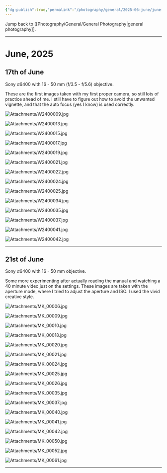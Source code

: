 ```yaml
---
{"dg-publish":true,"permalink":"/photography/general/2025-06-june/june-2025/","hide":"true","updated":"2025-06-28T23:21:58.213+02:00"}
---
```


Jump back to [[Photography/General/General Photography\|general photography]].

---
# June, 2025
## 17th of June
Sony $\alpha6400$ with 16 - 50 mm (f/3.5 - f/5.6) objective. 

These are the first images taken with my first proper camera, so still lots of practice ahead of me. I still have to figure out how to avoid the unwanted vignette, and that the auto focus (yes I know) is used correctly.

![Attachments/W2400009.jpg](/img/user/Attachments/W2400009.jpg)

![Attachments/W2400013.jpg](/img/user/Attachments/W2400013.jpg)

![Attachments/W2400015.jpg](/img/user/Attachments/W2400015.jpg)

![Attachments/W2400017.jpg](/img/user/Attachments/W2400017.jpg)

![Attachments/W2400019.jpg](/img/user/Attachments/W2400019.jpg)

![Attachments/W2400021.jpg](/img/user/Attachments/W2400021.jpg)

![Attachments/W2400022.jpg](/img/user/Attachments/W2400022.jpg)

![Attachments/W2400024.jpg](/img/user/Attachments/W2400024.jpg)

![Attachments/W2400025.jpg](/img/user/Attachments/W2400025.jpg)

![Attachments/W2400034.jpg](/img/user/Attachments/W2400034.jpg)

![Attachments/W2400035.jpg](/img/user/Attachments/W2400035.jpg)

![Attachments/W2400037.jpg](/img/user/Attachments/W2400037.jpg)

![Attachments/W2400041.jpg](/img/user/Attachments/W2400041.jpg)

![Attachments/W2400042.jpg](/img/user/Attachments/W2400042.jpg)

---
## 21st of June
Sony $\alpha6400$ with 16 - 50 mm objective. 

Some more experimenting after actually reading the manual and watching a 40 minute video just on the settings. These images are taken with the aperture mode, where I tried to adjust the aperture and ISO. I used the vivid creative style.

![Attachments/MK_00006.jpg](/img/user/Attachments/MK_00006.jpg)

![Attachments/MK_00009.jpg](/img/user/Attachments/MK_00009.jpg)

![Attachments/MK_00010.jpg](/img/user/Attachments/MK_00010.jpg)

![Attachments/MK_00018.jpg](/img/user/Attachments/MK_00018.jpg)

![Attachments/MK_00020.jpg](/img/user/Attachments/MK_00020.jpg)

![Attachments/MK_00021.jpg](/img/user/Attachments/MK_00021.jpg)

![Attachments/MK_00024.jpg](/img/user/Attachments/MK_00024.jpg)

![Attachments/MK_00025.jpg](/img/user/Attachments/MK_00025.jpg)

![Attachments/MK_00026.jpg](/img/user/Attachments/MK_00026.jpg)

![Attachments/MK_00035.jpg](/img/user/Attachments/MK_00035.jpg)

![Attachments/MK_00037.jpg](/img/user/Attachments/MK_00037.jpg)

![Attachments/MK_00040.jpg](/img/user/Attachments/MK_00040.jpg)

![Attachments/MK_00041.jpg](/img/user/Attachments/MK_00041.jpg)

![Attachments/MK_00042.jpg](/img/user/Attachments/MK_00042.jpg)

![Attachments/MK_00050.jpg](/img/user/Attachments/MK_00050.jpg)

![Attachments/MK_00052.jpg](/img/user/Attachments/MK_00052.jpg)

![Attachments/MK_00061.jpg](/img/user/Attachments/MK_00061.jpg)

---
